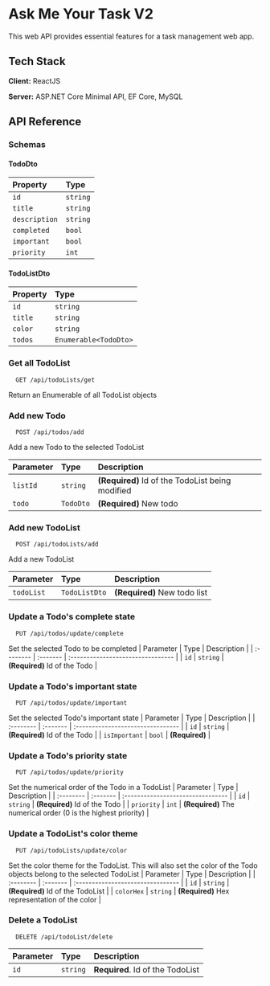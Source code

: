 
# Ask Me Your Task V2

This web API provides essential features for a task management web app.


## Tech Stack

**Client:** ReactJS

**Server:** ASP.NET Core Minimal API, EF Core, MySQL


## API Reference

### Schemas

#### TodoDto
| Property | Type     | 
| :-------- | :------- | 
| `id`      | `string` | 
| `title`      | `string` | 
| `description`      | `string` | 
| `completed`      | `bool` | 
| `important`      | `bool` | 
| `priority`      | `int` | 

#### TodoListDto
| Property | Type     | 
| :-------- | :------- | 
| `id`      | `string` | 
| `title`      | `string` | 
| `color`      | `string` | 
| `todos`      | `Enumerable<TodoDto>` | 


### Get all TodoList

```http
  GET /api/todoLists/get
```
Return an Enumerable of all TodoList objects

### Add new Todo

```http
  POST /api/todos/add
```
Add a new Todo to the selected TodoList 

| Parameter | Type     | Description                       |
| :-------- | :------- | :-------------------------------- |
| `listId`      | `string` | **(Required)** Id of the TodoList being modified |
| `todo`      | `TodoDto` | **(Required)** New todo |

### Add new TodoList

```http
  POST /api/todoLists/add
```
Add a new TodoList 

| Parameter | Type     | Description                       |
| :-------- | :------- | :-------------------------------- |
| `todoList`      | `TodoListDto` | **(Required)** New todo list |

### Update a Todo's complete state

```http
  PUT /api/todos/update/complete
```
Set the selected Todo to be completed
| Parameter | Type     | Description                       |
| :-------- | :------- | :-------------------------------- |
| `id`      | `string` | **(Required)** Id of the Todo |


### Update a Todo's important state

```http
  PUT /api/todos/update/important
```
Set the selected Todo's important state
| Parameter | Type     | Description                       |
| :-------- | :------- | :-------------------------------- |
| `id`      | `string` | **(Required)** Id of the Todo |
| `isImportant`      | `bool` | **(Required)**  |

### Update a Todo's priority state

```http
  PUT /api/todos/update/priority
```
Set the numerical order of the Todo in a TodoList
| Parameter | Type     | Description                       |
| :-------- | :------- | :-------------------------------- |
| `id`      | `string` | **(Required)** Id of the Todo |
| `priority`      | `int` | **(Required)** The numerical order (0 is the highest priority) |


### Update a TodoList's color theme

```http
  PUT /api/todoLists/update/color
```
Set the color theme for the TodoList. This will also set the color of the Todo objects belong to the selected TodoList
| Parameter | Type     | Description                       |
| :-------- | :------- | :-------------------------------- |
| `id`      | `string` | **(Required)** Id of the TodoList |
| `colorHex`      | `string` | **(Required)** Hex representation of the color |

### Delete a TodoList

```http
  DELETE /api/todoList/delete
```

| Parameter | Type     | Description                       |
| :-------- | :------- | :-------------------------------- |
| `id`      | `string` | **Required**. Id of the TodoList |




